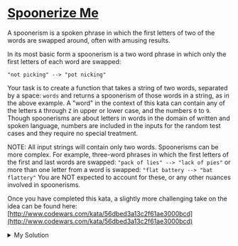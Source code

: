 # [Spoonerize Me](https://www.codewars.com/kata/56b8903933dbe5831e000c76)

A spoonerism is a spoken phrase in which the first letters of two of the words are swapped around, often with amusing
results.

In its most basic form a spoonerism is a two word phrase in which only the first letters of each word are swapped:

`"not picking" --> "pot nicking"`

Your task is to create a function that takes a string of two words, separated by a space: `words` and returns a
spoonerism of those words in a string, as in the above example. A "word" in the context of this kata can contain any of
the letters `A` through `Z` in upper or lower case, and the numbers `0` to `9`. Though spoonerisms are about letters in
words in the domain of written and spoken language, numbers are included in the inputs for the random test cases and
they require no special treatment.

NOTE: All input strings will contain only two words. Spoonerisms can be more complex. For example, three-word phrases in
which the first letters of the first and last words are swapped: `"pack of lies" --> "lack of pies"` or more than one
letter from a word is swapped: `"flat battery --> "bat flattery"` You are NOT expected to account for these, or any
other nuances involved in spoonerisms.

Once you have completed this kata, a slightly more challenging take on the idea can be found
here: [http://www.codewars.com/kata/56dbed3a13c2f61ae3000bcd](http://www.codewars.com/kata/56dbed3a13c2f61ae3000bcd)

<details><summary>My Solution</summary>

```js
function spoonerize(words) {
  const [first, second] = words.split(" ");
  return `${second[0] + first.slice(1)} ${first[0] + second.slice(1)}`;
}
```

</details>
